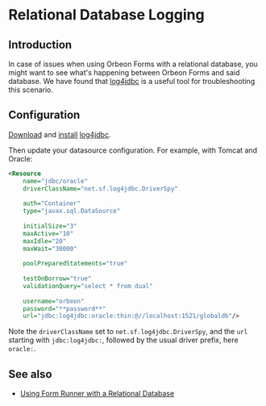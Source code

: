 # Relational Database Logging

<!-- toc -->

## Introduction

In case of issues when using Orbeon Forms with a relational database, you might want to see what's happening between Orbeon Forms and said database. We have found that [log4jdbc](https://github.com/arthurblake/log4jdbc) is a useful tool for troubleshooting this scenario.

## Configuration

[Download](https://github.com/arthurblake/log4jdbc/releases) and [install](https://code.google.com/p/log4jdbc/) [log4jdbc](https://github.com/arthurblake/log4jdbc).

Then update your datasource configuration. For example, with Tomcat and Oracle:

```xml
<Resource
    name="jdbc/oracle"
    driverClassName="net.sf.log4jdbc.DriverSpy"
    
    auth="Container"
    type="javax.sql.DataSource"
    
    initialSize="3"
    maxActive="10"
    maxIdle="20"
    maxWait="30000"
    
    poolPreparedStatements="true"
    
    testOnBorrow="true"
    validationQuery="select * from dual"
    
    username="orbeon"
    password="**password**"
    url="jdbc:log4jdbc:oracle:thin:@//localhost:1521/globaldb"/>
```

Note the `driverClassName` set to `net.sf.log4jdbc.DriverSpy`, and the `url` starting with `jdbc:log4jdbc:`, followed by the usual driver prefix, here `oracle:`.

## See also

- [Using Form Runner with a Relational Database](../../form-runner/persistence/relational-db.md)